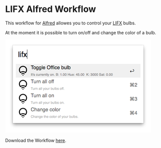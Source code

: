 # LIFX Alfred Workflow

This workflow for [Alfred](http://www.alfredapp.com/) allowes you to control your [LIFX](http://lifx.co/) bulbs.

At the moment it is possible to turn on/off and change the color of a bulb.

![lifx workflow](screenshots/lifx.png)

Download the Workflow [here](https://github.com/stroebjo/alfred-lifx/releases/download/1.0/LIFX.alfredworkflow).


